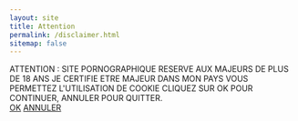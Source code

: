 ```yaml
---
layout: site
title: Attention
permalink: /disclaimer.html
sitemap: false
---
```

<div class="row">
  <div class="col-md-offset-3 col-md-6">
  ATTENTION : SITE PORNOGRAPHIQUE RESERVE AUX MAJEURS DE PLUS DE 18 ANS
  JE CERTIFIE ETRE MAJEUR DANS MON PAYS
    VOUS PERMETTEZ L'UTILISATION DE COOKIE
    CLIQUEZ SUR OK POUR CONTINUER, ANNULER POUR QUITTER.
  </div>
  <div class="col-md-12 text-center">
    <a href="/" id="AcceptDisclaimer" class="btn btn-primary">OK</a>
    <a href="http://www.google.fr" class="btn btn-primary">ANNULER</a>
  </div>
</div>

